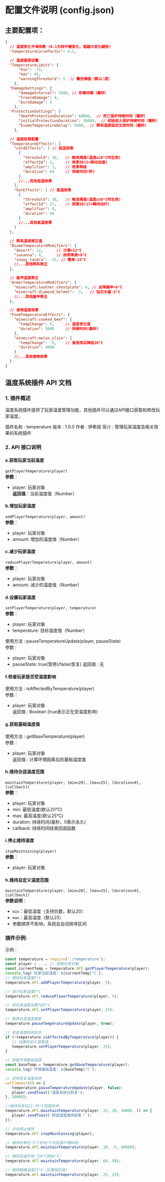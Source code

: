 # 配置文件说明 (config.json)

## 主要配置项：

```json
{
  // 温度变化平滑系数 (0.1为较平缓变化，值越大变化越快)
  "temperatureCurveFactor": 0.1,

  // 温度极限设置
  "TemperatureLimits": {
      "min": -15,
      "max": 45,
      "warningThreshold": 5  // 警告阈值（默认5度）
    },
  "DamageSettings": {
      "damageInterval": 2000, // 伤害间隔（毫秒）
      "freezeDamage": 4,
      "burnDamage": 4
    },
  "ProtectionSettings": {
      "deathProtectionDuration": 60000,  // 死亡保护持续时间（毫秒）
      "initialProtectionDuration": 30000,  // 初始进入保护持续时间（毫秒）
      "biomeTemperatureDelay": 5000,  // 群系温度延迟生效时间（毫秒）
    },

  // 温度效果配置
  "TemperatureEffects": {
    "coldEffects": [ // 低温效果
      {
        "threshold": 10,   // 触发阈值(温度≤10°C时生效)
        "effectId": 2,     // 效果ID(2=移动加速)
        "amplifier": 1,    // 效果等级
        "duration": 60     // 持续时间(秒)
      },
      //...其他低温效果
    ],
    "hotEffects": [ // 高温效果
      {
        "threshold": 30,   // 触发阈值(温度≥30°C时生效)
        "effectId": 17,    // 效果ID(17=瞬间治疗)
        "amplifier": 0,    
        "duration": 60
      }
      //...其他高温效果
    ]
  },

  // 群系温度修正值
  "BiomeTemperatureModifiers": {
    "desert": 12,      // 沙漠+12°C
    "savanna": 8,      // 热带草原+8°C
    "snowy_tundra": -15, // 雪原-15°C
    //...其他群系修正
  },

  // 盔甲温度修正
  "ArmorTemperatureModifiers": {
    "minecraft:leather_chestplate": 6, // 皮革胸甲+6°C
    "minecraft:diamond_helmet": -3,   // 钻石头盔-3°C
    //...其他盔甲修正
  },

  // 食物温度效果
  "FoodTemperatureEffects": {
    "minecraft:cooked_beef": { 
      "tempChange": 8,     // 温度变化值
      "duration": 5000     // 持续时间(毫秒)
    },
    "minecraft:melon_slice": {
      "tempChange": -5,    // 食用西瓜降低10°C
      "duration": 4000
    }
    //...其他食物效果
  }
}
```

## 温度系统插件 API 文档
### 1. 插件概述
温度系统插件提供了玩家温度管理功能，其他插件可以通过API接口获取和修改玩家温度。

插件名称 : temperature 版本 : 1.0.0 作者 : 伊希娅 简介 : 管理玩家温度及相关效果的系统插件
 ### 2. API 接口说明
 #### a.获取玩家当前温度
 `getPlayerTemperature(player)`  
 **参数**：  
 - player: 玩家对象  
 **返回值**：当前温度值（Number）

 #### b.增加玩家温度
 `addPlayerTemperature(player, amount)`  
 **参数**：  
 - player: 玩家对象  
 - amount: 增加的温度值（Number）

 #### c.减少玩家温度
 `reducePlayerTemperature(player, amount)`  
 **参数**：  
 - player: 玩家对象  
 - amount: 减少的温度值（Number）

 #### d.设置玩家温度
 `setPlayerTemperature(player, temperature)`  
 **参数**：  
 - player: 玩家对象  
 - temperature: 目标温度值（Number）

 使用方法 : pauseTemperatureUpdate(player, pauseState)  
 参数 :
 - player: 玩家对象
 - pauseState: true(暂停)/false(恢复)
 返回值 : 无

 #### f.检查玩家是否受温度影响
 使用方法 : isAffectedByTemperature(player)  
 参数：
 - player: 玩家对象  
 返回值 : Boolean (true表示正在受温度影响)

 #### g.获取基础温度值
 使用方法 : getBaseTemperature(player)  
 参数：
 - player: 玩家对象  
 返回值 : 计算环境因素后的基础温度值
 
#### h.维持合适温度范围  
`maintainTemperature(player, [min=20], [max=25], [duration=0], [callback])`  
**参数**：  
- player: 玩家对象  
- min: 最低温度(默认20°C)  
- max: 最高温度(默认25°C)  
- duration: 持续时间(毫秒，0表示永久)  
- callback: 持续时间结束回调函数  

#### i.停止维持温度  
`stopMaintaining(player)`  
**参数**：  
- player: 玩家对象  

#### h.维持自定义温度范围  
`maintainTemperature(player, [min=20], [max=25], [duration=0], [callback])`  
**参数说明**：  
- `min`：最低温度（支持负数，默认20）  
- `max`：最高温度（默认25）  
- 参数顺序不影响，系统会自动排序区间  



### 插件示例:
 示例 :
 ```javascript
const temperature = require('./temperature');
const player = ...; // 获取玩家对象
const currentTemp = temperature.API.getPlayerTemperature(player);
console.log(`玩家当前温度: ${currentTemp}°C`);
// 增加玩家温度5°C
temperature.API.addPlayerTemperature(player, 5);

// 减少玩家温度5°C
temperature.API.reducePlayerTemperature(player, 5);

// 将玩家温度设置为25°C
temperature.API.setPlayerTemperature(player, 25);

// 暂停玩家温度更新
temperature.pauseTemperatureUpdate(player, true);

// 检查温度影响状态
if (!temperature.isAffectedByTemperature(player)) {
    // 设置自定义温度值
    temperature.setPlayerTemperature(player, 25);
}

// 获取环境基础温度
const baseTemp = temperature.getBaseTemperature(player);
console.log(`环境基础温度: ${baseTemp}°C`);

// 定时恢复温度系统
setTimeout(() => {
    temperature.pauseTemperatureUpdate(player, false);
    player.sendToast("温度系统已恢复");
}, 30000);

//维持玩家在22-28°C范围30秒
temperature.API.maintainTemperature(player, 22, 28, 30000, () => {
    player.sendToast('舒适温度维持结束！');
});

// 手动停止维持
temperature.API.stopMaintaining(player);

// 维持玩家在-5°C到10°C的低温环境60秒
temperature.API.maintainTemperature(player, 10, -5, 60000);

// 维持高温环境（50°C到60°C）
temperature.API.maintainTemperature(player, 60, 50);

// 维持精确温度25°C（设置相同值）
temperature.API.maintainTemperature(player, 25, 25);
```

